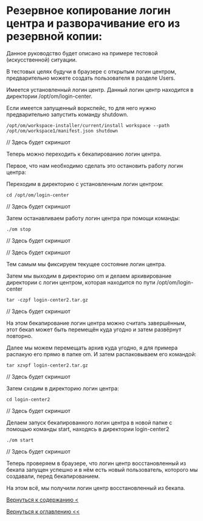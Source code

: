 # Резервное копирование логин центра и разворачивание его из резервной копии:

Данное руководство будет описано на примере тестовой (искусственной) ситуации.

В тестовых целях будучи в браузере с открытым логин центром, предварительно можете создать пользователя в разделе 
Users.

Имеется установленный логин центр. Данный логин центр находится в директории /opt/om/login-center.

Если имеется запущенный воркспейс, то для него нужно предварительно запустить команду shutdown.

`/opt/om/workspace-installer/current/install workspace --path /opt/om/workspace1/manifest.json shutdown`

// Здесь будет скриншот

Теперь можно переходить к бекапированию логин центра.

Первое, что нам необходимо сделать это остановить работу логин центра:

Переходим в директорию с установленным логин центром:

`cd /opt/om/login-center`

// Здесь будет скриншот

Затем останавливаем работу логин центра при помощи команды:

`./om stop`

// Здесь будет скриншот

// Здесь будет скриншот

Тем самым мы фиксируем текущее состояние логин центра.

Затем мы выходим в директорию om и делаем архивирование директории с логин центром, которая находится по пути 
/opt/om/login-center

`tar -czpf login-center2.tar.gz`

// Здесь будет скриншот

На этом бекапирование логин центра можно считать завершённым, этот бекап может быть перемещён куда угодно и затем 
развёрнут повторно.

Далее мы можем перемещать архив куда угодно, я для примера распакую его прямо в папке om. И затем распаковываем его 
командой:

`tar xzvpf login-center2.tar.gz`

// Здесь будет скриншот

Затем сходим в директорию логин центра:

`cd login-center2`

// Здесь будет скриншот

Делаем запуск бекапированного логин центра в новой папке с помощью команды start, находясь в директории login-center2

`./om start`

// Здесь будет скриншот

Теперь проверяем в браузере, что логин центр восстановленный из бекапа запущен успешно и в нём есть новый пользователь, 
которого мы создавали, перед бекапированием.

На этом всё, мы получили логин центр восстановленный из бекапа.


[Вернуться к содержанию <](contents.md)

[Вернуться к оглавлению <<](index.md)
